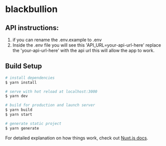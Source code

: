 # blackbullion

## API instructions: 
1. if you can rename the .env.example to .env
2. Inside the .env file you will see this 'API_URL=your-api-url-here' replace the 'your-api-url-here' with the api url this will allow the app to work.

## Build Setup

```bash
# install dependencies
$ yarn install

# serve with hot reload at localhost:3000
$ yarn dev

# build for production and launch server
$ yarn build
$ yarn start

# generate static project
$ yarn generate
```

For detailed explanation on how things work, check out [Nuxt.js docs](https://nuxtjs.org).
